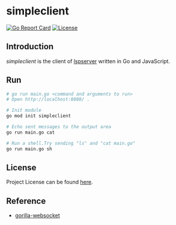 # simpleclient

[![Go Report Card](https://goreportcard.com/badge/github.com/lspserver/simpleclient)](https://goreportcard.com/report/github.com/lspserver/simpleclient)
[![License](https://img.shields.io/github/license/lspserver/simpleclient.svg)](https://github.com/lspserver/simpleclient/blob/main/LICENSE)



## Introduction

*simpleclient* is the client of [lspserver](https://github.com/lspserver) written in Go and JavaScript.



## Run

```bash
# go run main.go <command and arguments to run>
# Open http://localhost:8080/ .

# Init module
go mod init simpleclient

# Echo sent messages to the output area
go run main.go cat

# Run a shell.Try sending "ls" and "cat main.go"
go run main.go sh
```



## License

Project License can be found [here](LICENSE).



## Reference

- [gorilla-websocket](https://github.com/gorilla/websocket/tree/master/examples/command)
